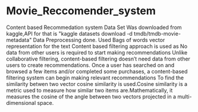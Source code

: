 # Movie_Reccomender_system
Content based Recommedation system
Data Set Was downloaded from kaggle,API for that is "kaggle datasets download -d tmdb/tmdb-movie-metadata"
Data Preprocessing done.
Used Bags of words vector representation for the text 
Content based filtering approach is used as No data from other users is required to start making recommendations
Unlike collaborative filtering, content-based filtering doesn’t need data from other users to create recommendations. Once a user has searched on and browsed a few items and/or completed some purchases, a content-based filtering system can begin making relevant recommendations
To find the similarity betwen two vector cosine similarity is used.Cosine similarity is a metric used to measure how similar two items are.Mathematically, it measures the cosine of the angle between two vectors projected in a multi-dimensional space.
